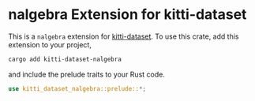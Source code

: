# nalgebra Extension for kitti-dataset

This is a `nalgebra` extension for
[kitti-dataset](https://crates.io/crates/kitti-dataset). To use this
crate, add this extension to your project,

```bash
cargo add kitti-dataset-nalgebra
```

and include the prelude traits to your Rust code.

```rust
use kitti_dataset_nalgebra::prelude::*;
```
